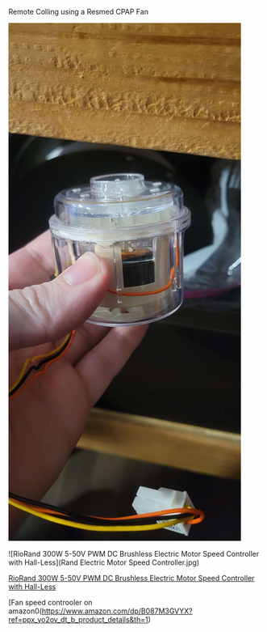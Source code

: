 Remote Colling using a Resmed CPAP Fan 


![RESMED CPAP Fan](RESMED_Fan.jpg)

![RioRand 300W 5-50V PWM DC Brushless Electric Motor Speed Controller with Hall-Less](Rand Electric Motor Speed Controller.jpg)

[RioRand 300W 5-50V PWM DC Brushless Electric Motor Speed Controller with Hall-Less](https://www.amazon.com/dp/B087M3GVYX?ref=ppx_yo2ov_dt_b_product_details&th=1)

[Fan speed controoler on amazon0(https://www.amazon.com/dp/B087M3GVYX?ref=ppx_yo2ov_dt_b_product_details&th=1)

